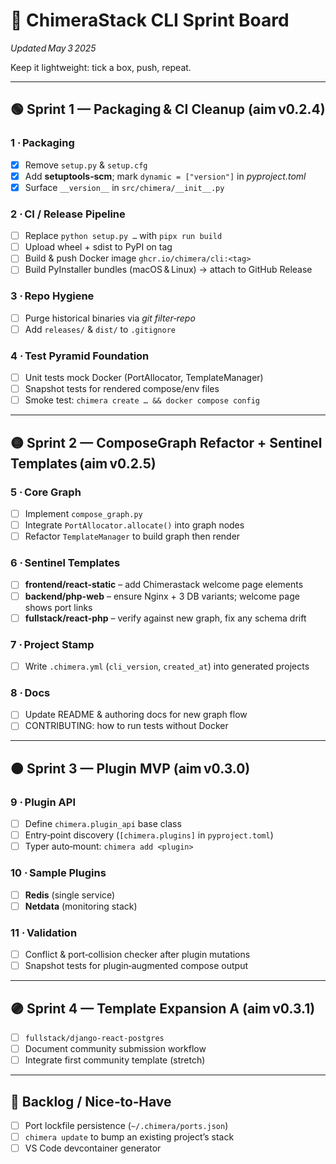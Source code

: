 # 📝 ChimeraStack CLI Sprint Board

_Updated May 3 2025_

Keep it lightweight: tick a box, push, repeat.

---

## 🟢 Sprint 1 — Packaging & CI Cleanup (aim v0.2.4)

### 1 · Packaging

- [x] Remove `setup.py` & `setup.cfg`
- [x] Add **setuptools‑scm**; mark `dynamic = ["version"]` in _pyproject.toml_
- [x] Surface `__version__` in `src/chimera/__init__.py`

### 2 · CI / Release Pipeline

- [ ] Replace `python setup.py …` with `pipx run build`
- [ ] Upload wheel + sdist to PyPI on tag
- [ ] Build & push Docker image `ghcr.io/chimera/cli:<tag>`
- [ ] Build PyInstaller bundles (macOS & Linux) → attach to GitHub Release

### 3 · Repo Hygiene

- [ ] Purge historical binaries via _git filter‑repo_
- [ ] Add `releases/` & `dist/` to `.gitignore`

### 4 · Test Pyramid Foundation

- [ ] Unit tests mock Docker (PortAllocator, TemplateManager)
- [ ] Snapshot tests for rendered compose/env files
- [ ] Smoke test: `chimera create … && docker compose config`

---

## 🟡 Sprint 2 — ComposeGraph Refactor + Sentinel Templates (aim v0.2.5)

### 5 · Core Graph

- [ ] Implement `compose_graph.py`
- [ ] Integrate `PortAllocator.allocate()` into graph nodes
- [ ] Refactor `TemplateManager` to build graph then render

### 6 · Sentinel Templates

- [ ] **frontend/react-static** – add Chimerastack welcome page elements
- [ ] **backend/php-web** – ensure Nginx + 3 DB variants; welcome page shows port links
- [ ] **fullstack/react-php** – verify against new graph, fix any schema drift

### 7 · Project Stamp

- [ ] Write `.chimera.yml` (`cli_version`, `created_at`) into generated projects

### 8 · Docs

- [ ] Update README & authoring docs for new graph flow
- [ ] CONTRIBUTING: how to run tests without Docker

---

## 🟠 Sprint 3 — Plugin MVP (aim v0.3.0)

### 9 · Plugin API

- [ ] Define `chimera.plugin_api` base class
- [ ] Entry‑point discovery (`[chimera.plugins]` in `pyproject.toml`)
- [ ] Typer auto‑mount: `chimera add <plugin>`

### 10 · Sample Plugins

- [ ] **Redis** (single service)
- [ ] **Netdata** (monitoring stack)

### 11 · Validation

- [ ] Conflict & port‑collision checker after plugin mutations
- [ ] Snapshot tests for plugin‑augmented compose output

---

## 🟣 Sprint 4 — Template Expansion A (aim v0.3.1)

- [ ] `fullstack/django-react-postgres`
- [ ] Document community submission workflow
- [ ] Integrate first community template (stretch)

---

## 🔮 Backlog / Nice‑to‑Have

- [ ] Port lockfile persistence (`~/.chimera/ports.json`)
- [ ] `chimera update` to bump an existing project’s stack
- [ ] VS Code devcontainer generator
